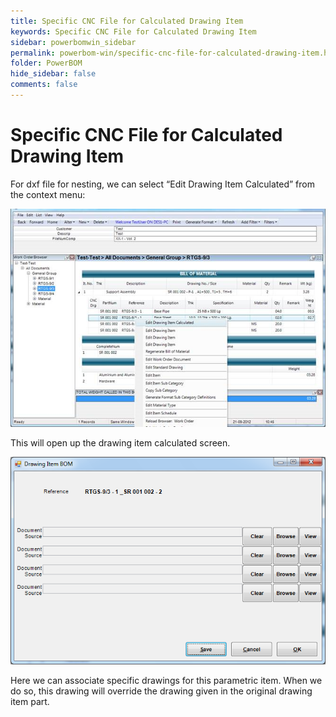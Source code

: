 ```yaml
---
title: Specific CNC File for Calculated Drawing Item
keywords: Specific CNC File for Calculated Drawing Item
sidebar: powerbomwin_sidebar
permalink: powerbom-win/specific-cnc-file-for-calculated-drawing-item.html
folder: PowerBOM
hide_sidebar: false
comments: false
---
```


# Specific CNC File for Calculated Drawing Item



For dxf file for nesting, we can select “Edit Drawing Item Calculated” from the context menu:

![](/images/specific-cnc.png)

This will open up the drawing item calculated screen.

![](/images/specific-cnc-calculated-screen.png)

Here we can associate specific drawings for this parametric item. When we do so, this drawing will override the drawing given in the original drawing item part.
